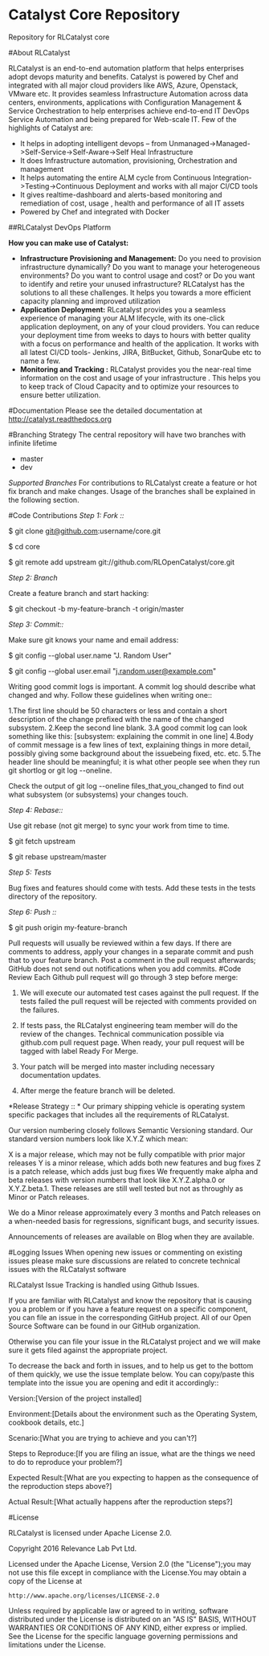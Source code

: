 # Catalyst Core Repository
Repository for RLCatalyst core


#About RLCatalyst

RLCatalyst is an end-to-end automation platform that helps enterprises adopt devops maturity and benefits. Catalyst is  powered by Chef and integrated with all major cloud providers like AWS, Azure, Openstack, VMware etc. It provides seamless Infrastructure Automation across data centers, environments, applications with Configuration Management & Service Orchestration to help enterprises achieve end-to-end IT DevOps Service Automation and being prepared for Web-scale IT.
Few of the highlights of Catalyst are:
 * It helps in adopting intelligent devops – from Unmanaged->Managed->Self-Service->Self-Aware->Self Heal Infrastructure
 * It does Infrastructure automation, provisioning, Orchestration and management
 * It helps automating the entire ALM cycle from Continuous Integration->Testing->Continuous Deployment and works with all major CI/CD tools
 * It gives realtime-dashboard and alerts-based monitoring and remediation of cost, usage , health and performance of all IT assets
 * Powered by Chef and integrated with Docker

 ##RLCatalyst DevOps Platform
 

 
 **How you can make use of Catalyst:**  

* **Infrastructure Provisioning and Management:** Do you need to provision infrastructure dynamically? Do you want to manage your heterogeneous environments? Do you want to control usage and cost? or Do you want to identify and retire your unused infrastructure? RLCatalyst has the solutions to all these challenges. It helps you towards a more efficient capacity planning and improved utilization
* **Application Deployment:** RLcatalyst provides you a seamless experience of managing your ALM lifecycle, with its one-click application deployment, on any of your cloud providers. You can reduce your deployment time from weeks to days to hours with better quality with a focus on performance and health of the application. It works with all latest CI/CD tools- Jenkins, JIRA, BitBucket, Github, SonarQube etc to name a few.
* **Monitoring and Tracking :** RLCatalyst provides you the near-real time information on the cost and usage of your infrastructure . This helps you to keep track of Cloud Capacity and to optimize your resources to ensure better utilization. 

 #Documentation
 Please see the detailed documentation at http://catalyst.readthedocs.org
 
 #Branching Strategy
 The central repository will have two branches with infinite lifetime

* master 
* dev 

 *Supported Branches* 
 For contributions to RLCatalyst create a feature or hot fix branch and make changes. Usage of the branches shall be explained  in the following section.

 #Code Contributions
 *Step 1: Fork ::*

 $ git clone git@github.com:username/core.git

 $ cd core

 $ git remote add upstream git://github.com/RLOpenCatalyst/core.git

 *Step 2: Branch*

 Create a feature branch and start hacking:

 $ git checkout -b my-feature-branch -t origin/master

 *Step 3: Commit::*

 Make sure git knows your name and email address:

 $ git config --global user.name "J. Random User"

 $ git config --global user.email "j.random.user@example.com"

 Writing good commit logs is important. A commit log should describe what changed and why. Follow these guidelines when writing one::

1.The first line should be 50 characters or less and contain a short description of the change prefixed with the name of the changed subsystem.
2.Keep the second line blank.
3.A good commit log can look something like this: [subsystem: explaining the commit in one line]
4.Body of commit message is a few lines of text, explaining things in more detail, possibly giving some background about the  issuebeing fixed, etc. etc.
5.The header line should be meaningful; it is what other people see when they run git shortlog or git log --oneline.

 Check the output of git log --oneline files_that_you_changed to find out what subsystem (or subsystems) your changes touch.

 *Step 4: Rebase::*

 Use git rebase (not git merge) to sync your work from time to time.

 $ git fetch upstream

 $ git rebase upstream/master

 *Step 5: Tests*

 Bug fixes and features should come with tests. Add these tests in the tests directory of the repository.

 *Step 6: Push ::*

 $ git push origin my-feature-branch

 Pull requests will usually be reviewed within a few days. If there are comments to address, apply your changes in a separate  commit and push that to your feature branch. Post a comment in the pull request afterwards; GitHub does not send out   notifications when you add commits.
  #Code Review
  Each Github pull request will go through 3 step before merge:

 1. We will execute our automated test cases against the pull request. If the tests failed the pull request will be rejected with comments provided on the failures.

 2. If tests pass, the RLCatalyst engineering team member will do the review of the changes. Technical communication possible via github.com pull request page. When ready, your pull request will be tagged with label Ready For Merge.

 3. Your patch will be merged into master including necessary documentation updates.

 4. After merge the feature branch will be deleted.

 *Release Strategy :: *
Our primary shipping vehicle is operating system specific packages that includes all the requirements of RLCatalyst.

Our version numbering closely follows Semantic Versioning standard. Our standard version numbers look like X.Y.Z which mean:

X is a major release, which may not be fully compatible with prior major releases
Y is a minor release, which adds both new features and bug fixes
Z is a patch release, which adds just bug fixes
We frequently make alpha and beta releases with version numbers that look like X.Y.Z.alpha.0 or X.Y.Z.beta.1. These releases are still well tested but not as throughly as Minor or Patch releases.

We do a Minor release approximately every 3 months and Patch releases on a when-needed basis for regressions, significant bugs, and security issues.

Announcements of releases are available on  Blog when they are available.

 
 
 
 
 #Logging Issues
 When opening new issues or commenting on existing issues please make sure discussions are related to concrete technical issues with the RLCatalyst software

 RLCatalyst Issue Tracking is handled using Github Issues.

 If you are familiar with RLCatalyst and know the repository that is causing you a problem or if you have a feature request on a specific component, you can file an issue in the corresponding GitHub project. All of our Open Source Software can be found in our GitHub organization.

 Otherwise you can file your issue in the RLCatalyst project and we will make sure it gets filed against the appropriate project.

 To decrease the back and forth in issues, and to help us get to the bottom of them quickly, we use the issue template below.  You can copy/paste this template into the issue you are opening and edit it accordingly::

  Version:[Version of the project installed]

  Environment:[Details about the environment such as the Operating System, cookbook details, etc.]

  Scenario:[What you are trying to achieve and you can't?]

  Steps to Reproduce:[If you are filing an issue, what are the things we need to do to reproduce your problem?]

  Expected Result:[What are you expecting to happen as the consequence of the reproduction steps above?]

  Actual Result:[What actually happens after the reproduction steps?]


  #License
  
 RLCatalyst is licensed under Apache License 2.0. 
 
 Copyright 2016 Relevance Lab Pvt Ltd.

 Licensed under the Apache License, Version 2.0 (the "License");you may not use this file except in compliance with the   License.You may obtain a copy of the License at

    http://www.apache.org/licenses/LICENSE-2.0

 Unless required by applicable law or agreed to in writing, software
 distributed under the License is distributed on an "AS IS" BASIS,
 WITHOUT WARRANTIES OR CONDITIONS OF ANY KIND, either express or implied.
 See the License for the specific language governing permissions and
 limitations under the License.
